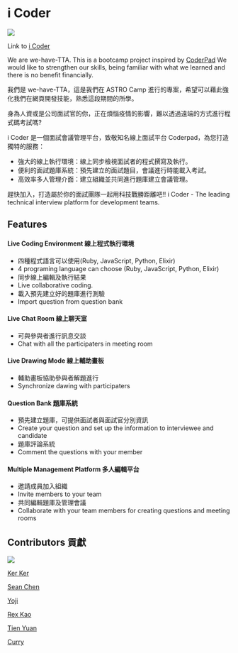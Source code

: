 # i Coder

![](/public/icoder_logo.png)

Link to [i Coder](http://icoder.tw/)

We are we-have-TTA. This is a bootcamp project inspired by [CoderPad](https://coderpad.io/)
We would like to strengthen our skills, being familiar with what we learned and there is no benefit financially.

我們是 we-have-TTA，這是我們在 ASTRO Camp 進行的專案，希望可以藉此強化我們在網頁開發技能，熟悉這段期間的所學。

身為人資或是公司面試官的你，正在煩惱疫情的影響，難以透過遠端的方式進行程式碼考試嗎?

i Coder 是一個面試會議管理平台，致敬知名線上面試平台 Coderpad，為您打造獨特的服務：

- 強大的線上執行環境：線上同步檢視面試者的程式撰寫及執行。
- 便利的面試題庫系統：預先建立的面試題目，會議進行時能載入考試。
- 高效率多人管理介面：建立組織並共同進行題庫建立會議管理。

趕快加入，打造屬於你的面試團隊一起用科技戰勝距離吧!!
i Coder - The leading technical interview platform for development teams.

## Features

#### Live Coding Environment 線上程式執行環境

- 四種程式語言可以使用(Ruby, JavaScript, Python, Elixir)
- 4 programing language can choose (Ruby, JavaScript, Python, Elixir)
- 同步線上編輯及執行結果
- Live collaborative coding.
- 載入預先建立好的題庫進行測驗
- Import question from question bank

#### Live Chat Room 線上聊天室

- 可與參與者進行訊息交談
- Chat with all the participaters in meeting room

#### Live Drawing Mode 線上輔助畫板

- 輔助畫板協助參與者解題進行
- Synchronize dawing with participaters

#### Question Bank 題庫系統

- 預先建立題庫，可提供面試者與面試官分別資訊
- Create your question and set up the information to interviewee and candidate
- 題庫評論系統
- Comment the questions with your member

#### Multiple Management Platform 多人編輯平台

- 邀請成員加入組織
- Invite members to your team
- 共同編輯題庫及管理會議
- Collaborate with your team members for creating questions and meeting rooms

## Contributors 貢獻

<a href="https://github.com/we-have-TTA/iCoder/graphs/contributors">
  <img src="https://contrib.rocks/image?repo=we-have-TTA/iCoder&max=6" />
</a>

[Ker Ker](https://github.com/noracami)

[Sean Chen](https://github.com/oSeanChen)

[Yoji](https://github.com/Yojijun)

[Rex Kao](https://github.com/RexXKao)

[Tien Yuan](https://github.com/chutienyuan)

[Curry](https://github.com/zxcvbnm7548)
